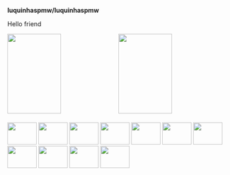 **luquinhaspmw/luquinhaspmw**
<p>Hello friend</p>
<div>
   <img height="180em" width="49%" src="https://github-readme-stats.vercel.app/api?username=luquinhaspmw&count_private=true&show_icons=true&theme=dark"/>
   <img height="180em" width="49%" src="https://github-readme-stats.vercel.app/api/top-langs/?username=luquinhaspmw&layout=compact&theme=dark&show_icons=true&langs_count=16"/>
</div>
</br>
<div>
  <img height=50 width=66 src="https://cdn.jsdelivr.net/gh/devicons/devicon/icons/html5/html5-original.svg"/>
  <img height=50 width=66 src="https://cdn.jsdelivr.net/gh/devicons/devicon/icons/css3/css3-original.svg"/>
  <img height=50 width=66 src="https://cdn.jsdelivr.net/gh/devicons/devicon/icons/javascript/javascript-original.svg"/>
  <img height=50 width=66 src="https://cdn.jsdelivr.net/gh/devicons/devicon@latest/icons/nodejs/nodejs-original-wordmark.svg" />
   <img height=50 width=66 src="https://cdn.jsdelivr.net/gh/devicons/devicon@latest/icons/react/react-original-wordmark.svg" />
   <img height=50 width=66 src="https://cdn.jsdelivr.net/gh/devicons/devicon@latest/icons/python/python-original.svg" />
<img height=50 width=66 src="https://cdn.jsdelivr.net/gh/devicons/devicon@latest/icons/inkscape/inkscape-original.svg" />
<img height=50 width=66 src="https://cdn.jsdelivr.net/gh/devicons/devicon@latest/icons/linux/linux-original.svg" />
<img height=50 width=66 src="https://cdn.jsdelivr.net/gh/devicons/devicon@latest/icons/express/express-original-wordmark.svg" />
<img height=50 width=66 src="https://cdn.jsdelivr.net/gh/devicons/devicon@latest/icons/apache/apache-original-wordmark.svg" />
<img height=50 width=66 src="https://cdn.jsdelivr.net/gh/devicons/devicon@latest/icons/php/php-original.svg" />
          
          
          
                               
</div>
